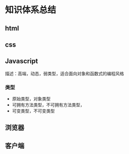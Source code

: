 # 知识体系总结

## html
## css
## Javascript
描述：高端，动态，弱类型，适合面向对象和函数式的编程风格
### 类型
- 原始类型，对象类型
- 可拥有方法类型，不可拥有方法类型，
- 可变类型，不可变类型
## 浏览器
## 客户端